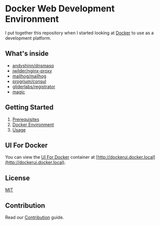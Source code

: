 # Docker Web Development Environment

I put together this repository when I started looking at [Docker](https://www.docker.com/) to use as a development platform.

## What's inside

- [andyshinn/dnsmasq](https://github.com/andyshinn/docker-dnsmasq)
- [jwilder/nginx-proxy](https://github.com/jwilder/nginx-proxy)
- [mailhog/mailhog](https://github.com/mailhog/MailHog)
- [progrium/consul](https://github.com/gliderlabs/docker-consul/tree/legacy)
- [gliderlabs/registrator](https://github.com/gliderlabs/registrator)
- [magic](http://cdn.memegenerator.net/instances/400x/30372816.jpg)

## Getting Started

1. [Prerequisites](docs/Getting-Started/01-Prerequisites.md)
1. [Docker Environment](docs/Getting-Started/02-Docker-Environment.md)
1. [Usage](docs/Getting-Started/03-Usage.md)

## UI For Docker

You can view the [UI For Docker](https://github.com/kevana/ui-for-docker) container at [http://dockerui.docker.local](http://dockerui.docker.local).

## License
[MIT](LICENSE)

## Contribution
Read our [Contribution](CONTRIBUTING.md) guide.
